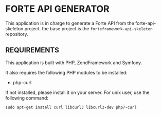 # FORTE API GENERATOR

This application is in charge to generate a Forte API from the forte-api-skeleton project. 
the base project is the `forteframework-api-skeleton` repository.

## REQUIREMENTS

This application is built with PHP, ZendFramework and Symfony.

It also requires the following PHP modules to be installed:

- php-curl

If not installed, please install it on your server. For unix user, use the following command: 
```
sudo apt-get install curl libcurl3 libcurl3-dev php7-curl
```


